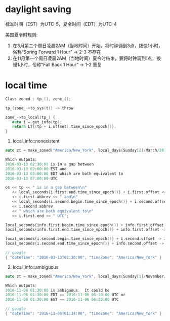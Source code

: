# daylight saving 

标准时间（EST）为UTC-5，夏令时间（EDT）为UTC-4  

美国夏令时规则:  
1. 在3月第二个周日凌晨2AM（当地时间）开始，将时钟调到3点，拨快1小时，俗称“Spring Forward 1 Hour"  -> 2-3 不存在
2. 在11月第一个周日凌晨2AM（当地时间）夏令时结束，要将时钟调到1点，拨慢1小时，俗称“Fall Back 1 Hour”  -> 1-2 重复

# local time 

```c
Class zoned : tp_(), zone_();

tp_(zone_->to_sys(t)) -> throw 

zone_->to_local(tp_) {
   auto i = get_info(tp);
   return LT{(tp + i.offset).time_since_epoch()};
}
``` 

1. local_info::nonexistent

```c
auto zt = make_zoned("America/New_York", local_days{Sunday[2]/March/2016} + 2h + 30min);

Which outputs:
2016-03-13 02:30:00 is in a gap between
2016-03-13 02:00:00 EST and
2016-03-13 03:00:00 EDT which are both equivalent to
2016-03-13 07:00:00 UTC

os << tp << " is in a gap between\n"
   << local_seconds{i.first.end.time_since_epoch()} + i.first.offset << ' '
   << i.first.abbrev << " and\n"
   << local_seconds{i.second.begin.time_since_epoch()} + i.second.offset << ' '
   << i.second.abbrev
   << " which are both equivalent to\n"
   << i.first.end << " UTC";

local_seconds{info.first.begin.time_since_epoch()} + info.first.offset -> 2015-11-01 01:00:00
local_seconds{info.first.end.time_since_epoch()} + info.first.offset -> 2016-03-13 02:00:00

local_seconds{i.second.begin.time_since_epoch()} + i.second.offset -> 2016-03-13 03:00:00
local_seconds{i.second.end.time_since_epoch()} + info.second.offset -> 2016-11-06 02:00:00

// google 
{ "dateTime": "2016-03-13T02:30:00", "timeZone": "America/New_York" }  -> { "dateTime": "2016-03-13T03:30:00-04:00" }
```

2. local_info::ambiguous

```c
auto zt = make_zoned("America/New_York", local_days{Sunday[1]/November/2016} + 1h + 30min);

Which outputs:
2016-11-06 01:30:00 is ambiguous.  It could be
2016-11-06 01:30:00 EDT == 2016-11-06 05:30:00 UTC or
2016-11-06 01:30:00 EST == 2016-11-06 06:30:00 UTC

// google 
{ "dateTime": "2016-11-06T01:34:00", "timeZone": "America/New_York" } -> { "dateTime": "2016-11-06T01:34:00-04:00" }
```
